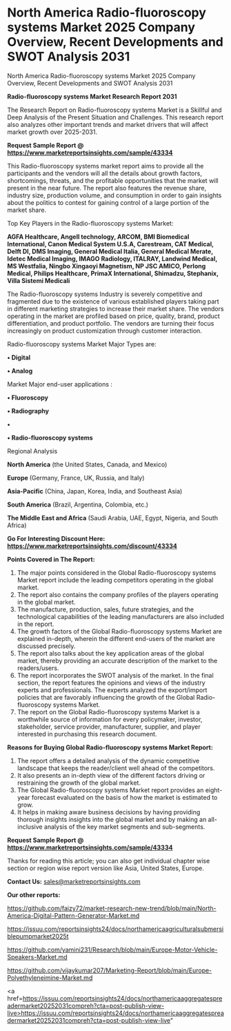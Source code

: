 # North America Radio-fluoroscopy systems Market 2025 Company Overview, Recent Developments and SWOT Analysis 2031
North America Radio-fluoroscopy systems Market 2025 Company Overview, Recent Developments and SWOT Analysis 2031

<strong>Radio-fluoroscopy systems Market Research Report 2031</strong>

The Research Report on Radio-fluoroscopy systems Market is a Skillful and Deep Analysis of the Present Situation and Challenges. This research report also analyzes other important trends and market drivers that will affect market growth over 2025-2031.

<strong>Request Sample Report @ <a href=https://www.marketreportsinsights.com/sample/43334>https://www.marketreportsinsights.com/sample/43334</a></strong>

This Radio-fluoroscopy systems market report aims to provide all the participants and the vendors will all the details about growth factors, shortcomings, threats, and the profitable opportunities that the market will present in the near future. The report also features the revenue share, industry size, production volume, and consumption in order to gain insights about the politics to contest for gaining control of a large portion of the market share.

Top Key Players in the Radio-fluoroscopy systems Market:

<strong>AGFA Healthcare, Angell technology, ARCOM, BMI Biomedical International, Canon Medical System U.S.A, Carestream, CAT Medical, Delft DI, DMS Imaging, General Medical Italia, General Medical Merate, Idetec Medical Imaging, IMAGO Radiology, ITALRAY, Landwind Medical, MS Westfalia, Ningbo Xingaoyi Magnetism, NP JSC AMICO, Perlong Medical, Philips Healthcare, PrimaX International, Shimadzu, Stephanix, Villa Sistemi Medicali</strong>

The Radio-fluoroscopy systems Industry is severely competitive and fragmented due to the existence of various established players taking part in different marketing strategies to increase their market share. The vendors operating in the market are profiled based on price, quality, brand, product differentiation, and product portfolio. The vendors are turning their focus increasingly on product customization through customer interaction.

Radio-fluoroscopy systems Market Major Types are:

<strong>•  Digital

•  Analog</strong>

Market Major end-user applications :

<strong>•  Fluoroscopy

•  Radiography

•  

•  Radio-fluoroscopy systems</strong>

Regional Analysis

</u><strong><b>North America</b></strong> (the United States, Canada, and Mexico)

<strong><b>Europe </b></strong>(Germany, France, UK, Russia, and Italy)

<strong><b>Asia-Pacific</b></strong> (China, Japan, Korea, India, and Southeast Asia)

<strong><b>South America</b></strong> (Brazil, Argentina, Colombia, etc.)

<strong><b>The Middle East and Africa</b></strong> (Saudi Arabia, UAE, Egypt, Nigeria, and South Africa)

<strong>Go For Interesting Discount Here: <a href=https://www.marketreportsinsights.com/discount/43334>https://www.marketreportsinsights.com/discount/43334</a></strong>

<strong>Points Covered in The Report:</strong>
<ol>
  <li>The major points considered in the Global Radio-fluoroscopy systems Market report include the leading competitors operating in the global market.</li>
  <li>The report also contains the company profiles of the players operating in the global market.</li>
  <li>The manufacture, production, sales, future strategies, and the technological capabilities of the leading manufacturers are also included in the report.</li>
  <li>The growth factors of the Global Radio-fluoroscopy systems Market are explained in-depth, wherein the different end-users of the market are discussed precisely.</li>
  <li>The report also talks about the key application areas of the global market, thereby providing an accurate description of the market to the readers/users.</li>
  <li>The report incorporates the SWOT analysis of the market. In the final section, the report features the opinions and views of the industry experts and professionals. The experts analyzed the export/import policies that are favorably influencing the growth of the Global Radio-fluoroscopy systems Market.</li>
  <li>The report on the Global Radio-fluoroscopy systems Market is a worthwhile source of information for every policymaker, investor, stakeholder, service provider, manufacturer, supplier, and player interested in purchasing this research document.</li>
</ol>
<strong>Reasons for Buying Global Radio-fluoroscopy systems Market Report:</strong>

<ol>
  <li>The report offers a detailed analysis of the dynamic competitive landscape that keeps the reader/client well ahead of the competitors.</li>
  <li>It also presents an in-depth view of the different factors driving or restraining the growth of the global market.</li>
  <li>The Global Radio-fluoroscopy systems Market report provides an eight-year forecast evaluated on the basis of how the market is estimated to grow.</li>
  <li>It helps in making aware business decisions by having providing thorough insights insights into the global market and by making an all-inclusive analysis of the key market segments and sub-segments.</li>
</ol>
<strong>Request Sample Report @ <a href=https://www.marketreportsinsights.com/sample/43334>https://www.marketreportsinsights.com/sample/43334</a></strong>


Thanks for reading this article; you can also get individual chapter wise section or region wise report version like Asia, United States, Europe.

<strong>Contact Us:</strong>
sales@marketreportsinsights.com

<strong>Our other reports:</strong>

<a href=https://github.com/faizy72/market-research-new-trend/blob/main/North-America-Digital-Pattern-Generator-Market.md>https://github.com/faizy72/market-research-new-trend/blob/main/North-America-Digital-Pattern-Generator-Market.md</a>

<a href=https://issuu.com/reportsinsights24/docs/northamericaagriculturalsubmersiblepumpmarket2025t>https://issuu.com/reportsinsights24/docs/northamericaagriculturalsubmersiblepumpmarket2025t</a>

<a href=https://github.com/yamini231/Research/blob/main/Europe-Motor-Vehicle-Speakers-Market.md>https://github.com/yamini231/Research/blob/main/Europe-Motor-Vehicle-Speakers-Market.md</a>

<a href=https://github.com/vijaykumar207/Marketing-Report/blob/main/Europe-Polyethyleneimine-Market.md>https://github.com/vijaykumar207/Marketing-Report/blob/main/Europe-Polyethyleneimine-Market.md</a>

<a href=https://issuu.com/reportsinsights24/docs/northamericaaggregatespreadermarket20252031compreh?cta=post-publish-view-live>https://issuu.com/reportsinsights24/docs/northamericaaggregatespreadermarket20252031compreh?cta=post-publish-view-live</a>"
